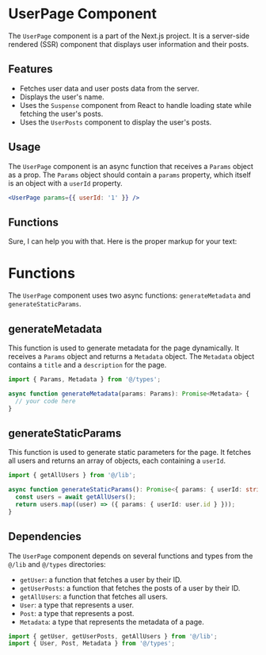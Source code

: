 # UserPage Component

The `UserPage` component is a part of the Next.js project. It is a server-side rendered (SSR) component that displays user information and their posts.

## Features

- Fetches user data and user posts data from the server.
- Displays the user's name.
- Uses the `Suspense` component from React to handle loading state while fetching the user's posts.
- Uses the `UserPosts` component to display the user's posts.

## Usage

The `UserPage` component is an async function that receives a `Params` object as a prop. The `Params` object should contain a `params` property, which itself is an object with a `userId` property.

```jsx
<UserPage params={{ userId: '1' }} />
```
## Functions
Sure, I can help you with that. Here is the proper markup for your text:

# Functions

The `UserPage` component uses two async functions: `generateMetadata` and `generateStaticParams`.

## generateMetadata

This function is used to generate metadata for the page dynamically. It receives a `Params` object and returns a `Metadata` object. The `Metadata` object contains a `title` and a `description` for the page.

```ts
import { Params, Metadata } from '@/types';

async function generateMetadata(params: Params): Promise<Metadata> {
  // your code here
}
```

## generateStaticParams

This function is used to generate static parameters for the page. It fetches all users and returns an array of objects, each containing a `userId`.

```ts
import { getAllUsers } from '@/lib';

async function generateStaticParams(): Promise<{ params: { userId: string } }[]> {
  const users = await getAllUsers();
  return users.map((user) => ({ params: { userId: user.id } }));
}
```

## Dependencies

The `UserPage` component depends on several functions and types from the `@/lib` and `@/types` directories:

- `getUser`: a function that fetches a user by their ID.
- `getUserPosts`: a function that fetches the posts of a user by their ID.
- `getAllUsers`: a function that fetches all users.
- `User`: a type that represents a user.
- `Post`: a type that represents a post.
- `Metadata`: a type that represents the metadata of a page.

```ts
import { getUser, getUserPosts, getAllUsers } from '@/lib';
import { User, Post, Metadata } from '@/types';
```